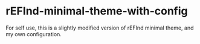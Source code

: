 # rEFInd-minimal-theme-with-config
For self use, this is a slightly modified version of rEFInd minimal theme, and my own configuration.
